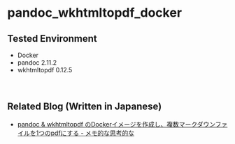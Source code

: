 # pandoc_wkhtmltopdf_docker

## Tested Environment

- Docker
- pandoc 2.11.2
- wkhtmltopdf 0.12.5

　  

## Related Blog (Written in Japanese)

- [pandoc & wkhtmltopdf のDockerイメージを作成し、複数マークダウンファイルを1つのpdfにする - メモ的な思考的な](https://thinkami.hatenablog.com/entry/2020/12/08/195539)
